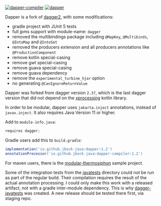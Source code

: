 [![dapper-compiler](https://maven-badges.herokuapp.com/maven-central/io.github.jbock-java/dapper-compiler/badge.svg?color=grey&subject=dapper-compiler)](https://maven-badges.herokuapp.com/maven-central/io.github.jbock-java/dapper-compiler)
[![dapper](https://maven-badges.herokuapp.com/maven-central/io.github.jbock-java/dapper/badge.svg?subject=dapper)](https://maven-badges.herokuapp.com/maven-central/io.github.jbock-java/dapper)

Dapper is a fork of [dagger2](https://github.com/google/dagger),
with some modifications:

* gradle project with JUnit 5 tests
* full jpms support with module-name: `dagger`
* removed the multibindings package including `@MapKey`, `@Multibinds`, `@IntoMap` and `@IntoSet`
* removed the producers extension and all producers annotations like `@ProductionComponent`
* remove kotlin special-casing
* remove gwt special-casing
* remove guava special-casing
* remove guava dependency
* remove the `experimental_turbine_hjar` option
* no generating `@CanIgnoreReturnValue`

Dapper was forked from dagger version `2.37`, which is the last dagger
version that did not depend on the [xprocessing](https://github.com/google/dagger/issues/2926) kotlin library.

In order to be modular, dapper uses `jakarta.inject` annotations, instead of `javax.inject`.
It also requires Java Version 11 or higher.

Add to `module-info.java`:

````java
requires dagger;
````

Gradle users add this to `build.gradle`:

````groovy
implementation('io.github.jbock-java:dapper:1.2')
annotationProcessor('io.github.jbock-java:dapper-compiler:1.2')
````

For maven users, there is the [modular-thermosiphon](https://github.com/jbock-java/modular-thermosiphon) sample project.

Some of the integration tests from the [javatests](https://github.com/google/dagger/tree/master/javatests) directory could not
be run as part of the regular build. Their compilation requires the result of the actual annotation processing.
I could only make this work with a released artifact, not with a gradle inter-module dependency.
This is why [dagger-javatests](https://github.com/jbock-java/dapper-javatests) was created.
A new release should be tested there first, via staging repo.
